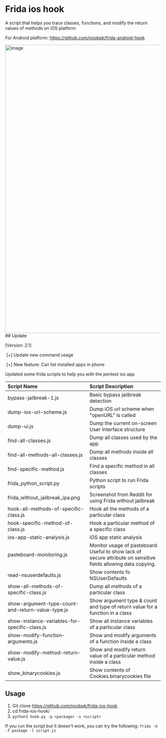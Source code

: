 # Frida ios hook
A script that helps you trace classes, functions, and modify the return values of methods on iOS platform

For Android platform: https://github.com/noobpk/frida-android-hook

<img width="930" alt="image" src="https://user-images.githubusercontent.com/31820707/88503076-d628e780-cffa-11ea-8e1e-82c36cea687a.png">
## Update

[Version: 2.1]

​	[+] Update new command usage

​	[+] New feature: Can list installed apps in phone

Updated some frida scripts to help you with the pentest ios app

|Script Name| Script Description|
|:---|:---|
|bypass-jailbreak-1.js|Basic bypass jailbreak detection|
|dump-ios-url-scheme.js|Dump iOS url scheme when "openURL" is called|
|dump-ui.js|Dump the current on-screen User Interface structure|
|find-all-classes.js|Dump all classes used by the app|
|find-all-methods-all-classes.js|Dump all methods inside all classes|
|find-specific-method.js|Find a specific method in all classes|
|frida_python_script.py|Python script to run Frida scripts|
|frida_without_jailbreak_ipa.png|Screenshot from Reddit for using Frida without jailbreak|
|hook-all-methods-of-specific-class.js|Hook all the methods of a particular class|
|hook-specific-method-of-class.js|Hook a particular method of a specific class|
|ios-app-static-analysis.js|iOS app static analysis|
|pasteboard-monitoring.js|Monitor usage of pasteboard. Useful to show lack of secure attribute on sensitive fields allowing data copying.|
|read-nsuserdefaults.js|Show contents fo NSUserDefaults|
|show-all-methods-of-specific-class.js|Dump all methods of a particular class|
|show-argument-type-count-and-return-value-type.js|Show argument type & count and type of return value for a function in a class|
|show-instance-variables-for-specific-class.js|Show all instance variables of a particular class|
|show-modify-function-arguments.js|Show and modify arguments of a function inside a class|
|show-modify-method-return-value.js|Show and modify return value of a particular method inside a class|
|show_binarycookies.js|Show contents of Cookies.binarycookies file|

## Usage
1. Git clone https://github.com/noobpk/frida-ios-hook
1. cd frida-ios-hook/
1. ```python3 hook.py -p <package> -s <script>```

If you run the script but it doesn't work, you can try the following:
```frida -U -f package -l script.js```

